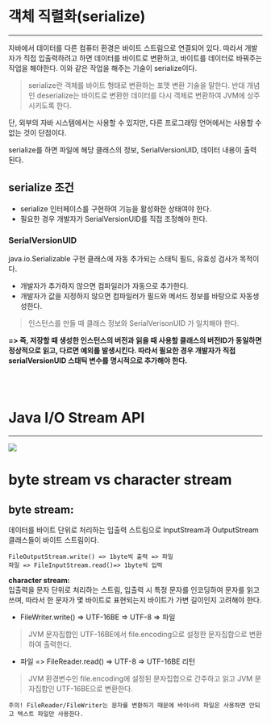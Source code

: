 # 객체 직렬화(serialize)
---
자바에서 데이터를 다른 컴퓨터 환경은 바이트 스트림으로 연결되어 있다. 따라서 개발자가 직접 입출력하려고 하면 데이터를 바이트로 변환하고, 바이트를 데이터로 바꿔주는 작업을 해야한다.
이와 같은 작업을 해주는 기술이 serialize이다.

>serialize란 객체를 바이트 형태로 변환하는 포맷 변환 기술을 말한다. 반대 개념인 deserialize는 바이트로 변환한 데이터를 다시 객체로 변환하여 JVM에 상주시키도록 한다.

단, 외부의 자바 시스템에서는 사용할 수 있지만, 다른 프로그래밍 언어에서는 사용할 수 없는 것이 단점이다.

serialize를 하면 파일에 해당 클래스의 정보, SerialVersionUID, 데이터 내용이 출력된다.

## serialize 조건
- serialize 인터페이스를 구현하여 기능을 활성화한 상태여야 한다.
- 필요한 경우 개발자가 SerialVersionUID를 직접 조정해야 한다. 


### SerialVersionUID
java.io.Serializable 구현 클래스에 자동 추가되는 스태틱 필드, 유효성 검사가 목적이다.  

- 개발자가 추가하지 않으면 컴파일러가 자동으로 추가한다.
- 개발자가 값을 지정하지 않으면 컴파일러가 필드와 메서드 정보를 바탕으로 자동생성한다.

>인스턴스를 만들 때 클래스 정보와 SerialVerisonUID 가 일치해야 한다.

**=> 즉, 저장할 때 생성한 인스턴스의 버전과 읽을 때 사용할 클래스의 버전ID가 동일하면 정상적으로 읽고, 다르면 예외를 발생시킨다. 따라서 필요한 경우 개발자가 직접 serialVersionUID 스태틱 변수를 명시적으로 추가해야 한다.**

<br></br>

# Java I/O Stream API
---
<img src="../img/StreamClass.png">

# byte stream vs character stream
## byte stream:
데이터를 바이트 단위로 처리하는 입출력 스트림으로 InputStream과 OutputStream 클래스들이 바이트 스트림이다.
```
FileOutputStream.write() => 1byte씩 출력 => 파일
파일 => FileInputStream.read()=> 1byte씩 입력 
```

**character stream:**  
입출력을 문자 단위로 처리하는 스트림, 입출력 시 특정 문자를 인코딩하여 문자를 읽고 쓰며, 따라서 한 문자가 몇 바이트로 표현되는지 바이트가 가변 길이인지 고려해야 한다.

- FileWriter.write() => UTF-16BE => UTF-8 => 파일
>JVM 문자집합인 UTF-16BE에서 file.encoding으로 설정한 문자집합으로 변환하여 출력한다.

- 파일 => FileReader.read() => UTF-8 => UTF-16BE 리턴
>JVM 환경변수인 file.encoding에 설정된 문자집합으로 간주하고 읽고 JVM 문자집합인 UTF-16BE으로 변환한다.
 
```
주의! FileReader/FileWriter는 문자를 변환하기 때문에 바이너리 파일은 사용하면 안되고 텍스트 파일만 사용한다.
```




